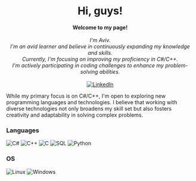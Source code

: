 <h1 align="center">Hi, guys!</h1>
  
<p align="center">
    <b>Welcome to my page!</b><br><br>
    <i>
        I'm Aviv.<br>
        I'm an avid learner and believe in continuously expanding my knowledge and skills. <br>
        Currently, I'm focusing on improving my proficiency in C#/C++. <br>
        I'm actively participating in coding challenges to enhance my problem-solving abilities. <br>
    </i><br>

  <a href="https://www.linkedin.com/in/aviv-shalom-a7b515169/">
        <img src="https://img.shields.io/badge/LinkedIn-blue?style=flat-square&logo=linkedin" alt="LinkedIn">
    </a>
</p>


While my primary focus is on C#/C++, I'm open to exploring new programming languages and technologies. I believe that working with diverse technologies not only broadens my skill set but also fosters creativity and adaptability in solving complex problems.
  
### Languages
![C#](https://img.shields.io/badge/csharp-black?style=for-the-badge&logo=csharp)
![C++](https://img.shields.io/badge/c++-black?style=for-the-badge&logo=cplusplus)
![C](https://img.shields.io/badge/c-black?style=for-the-badge&logo=c)
![SQL](https://img.shields.io/badge/sql-black?style=for-the-badge&logo=mysql)
![Python](https://img.shields.io/badge/python-black?style=for-the-badge&logo=python)

### OS
![Linux](https://img.shields.io/badge/linux-black?style=for-the-badge&logo=Linux)
![Windows](https://img.shields.io/badge/Windows-black?style=for-the-badge&logo=Windows)
